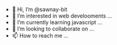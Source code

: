 - 👋 Hi, I’m @sawnay-bit
- 👀 I’m interested in web develooments ...
- 🌱 I’m currently learning javascript ...
- 💞️ I’m looking to collaborate on ...
- 📫 How to reach me ...

<!---
sawnay-bit/sawnay-bit is a ✨ special ✨ repository because its `README.md` (this file) appears on your GitHub profile.
You can click the Preview link to take a look at your changes.
--->
